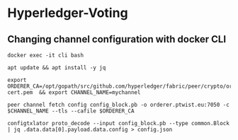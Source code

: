 # Hyperledger-Voting

## Changing channel configuration with docker CLI

	docker exec -it cli bash

	apt update && apt install -y jq

	export ORDERER_CA=/opt/gopath/src/github.com/hyperledger/fabric/peer/crypto/ordererOrganizations/ptwist.eu/orderers/orderer.ptwist.eu/msp/tlscacerts/tlsca.ptwist.eu-cert.pem  && export CHANNEL_NAME=mychannel

	peer channel fetch config config_block.pb -o orderer.ptwist.eu:7050 -c $CHANNEL_NAME --tls --cafile $ORDERER_CA

	configtxlator proto_decode --input config_block.pb --type common.Block | jq .data.data[0].payload.data.config > config.json
